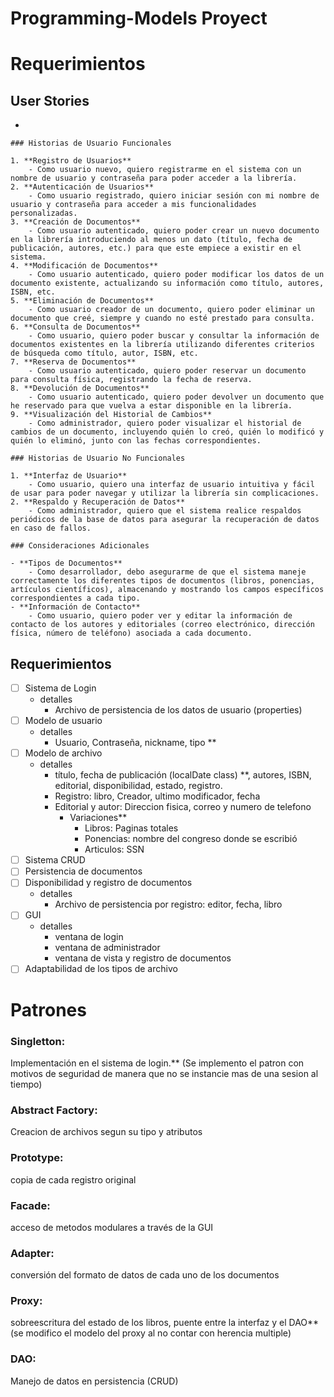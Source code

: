 # Programming-Models Proyect

# Requerimientos

## User Stories

- 
    
    ### Historias de Usuario Funcionales
    
    1. **Registro de Usuarios**
        - Como usuario nuevo, quiero registrarme en el sistema con un nombre de usuario y contraseña para poder acceder a la librería.
    2. **Autenticación de Usuarios**
        - Como usuario registrado, quiero iniciar sesión con mi nombre de usuario y contraseña para acceder a mis funcionalidades personalizadas.
    3. **Creación de Documentos**
        - Como usuario autenticado, quiero poder crear un nuevo documento en la librería introduciendo al menos un dato (título, fecha de publicación, autores, etc.) para que este empiece a existir en el sistema.
    4. **Modificación de Documentos**
        - Como usuario autenticado, quiero poder modificar los datos de un documento existente, actualizando su información como título, autores, ISBN, etc.
    5. **Eliminación de Documentos**
        - Como usuario creador de un documento, quiero poder eliminar un documento que creé, siempre y cuando no esté prestado para consulta.
    6. **Consulta de Documentos**
        - Como usuario, quiero poder buscar y consultar la información de documentos existentes en la librería utilizando diferentes criterios de búsqueda como título, autor, ISBN, etc.
    7. **Reserva de Documentos**
        - Como usuario autenticado, quiero poder reservar un documento para consulta física, registrando la fecha de reserva.
    8. **Devolución de Documentos**
        - Como usuario autenticado, quiero poder devolver un documento que he reservado para que vuelva a estar disponible en la librería.
    9. **Visualización del Historial de Cambios**
        - Como administrador, quiero poder visualizar el historial de cambios de un documento, incluyendo quién lo creó, quién lo modificó y quién lo eliminó, junto con las fechas correspondientes.
    
    ### Historias de Usuario No Funcionales
    
    1. **Interfaz de Usuario**
        - Como usuario, quiero una interfaz de usuario intuitiva y fácil de usar para poder navegar y utilizar la librería sin complicaciones.
    2. **Respaldo y Recuperación de Datos**
        - Como administrador, quiero que el sistema realice respaldos periódicos de la base de datos para asegurar la recuperación de datos en caso de fallos.
    
    ### Consideraciones Adicionales
    
    - **Tipos de Documentos**
        - Como desarrollador, debo asegurarme de que el sistema maneje correctamente los diferentes tipos de documentos (libros, ponencias, artículos científicos), almacenando y mostrando los campos específicos correspondientes a cada tipo.
    - **Información de Contacto**
        - Como usuario, quiero poder ver y editar la información de contacto de los autores y editoriales (correo electrónico, dirección física, número de teléfono) asociada a cada documento.

## Requerimientos

- [ ]  Sistema de Login
    - detalles
        - Archivo de persistencia de los datos de usuario (properties)
- [ ]  Modelo de usuario
    - detalles
        - Usuario, Contraseña, nickname, tipo **
- [ ]  Modelo de archivo
    - detalles
        - título, fecha de publicación (localDate class) **, autores, ISBN, editorial, disponibilidad, estado, registro.
        - Registro: libro, Creador, ultimo modificador, fecha
        - Editorial y autor: Direccion fisica, correo y numero de telefono
            - Variaciones**
                - Libros: Paginas totales
                - Ponencias: nombre del congreso donde se escribió
                - Articulos: SSN
- [ ]  Sistema CRUD
- [ ]  Persistencia de documentos
- [ ]  Disponibilidad y registro de documentos
    - detalles
        - Archivo de persistencia por registro: editor, fecha, libro
- [ ]  GUI
    - detalles
        - ventana de login
        - ventana de administrador
        - ventana de vista y registro de documentos
- [ ]  Adaptabilidad de los tipos de archivo

# Patrones

### Singletton:

Implementación en el sistema de login.** (Se implemento el patron con motivos de seguridad de manera que no se instancie mas de una sesion al tiempo)

### Abstract Factory:

Creacion de archivos segun su tipo y atributos

### Prototype:

copia de cada registro original

### Facade:

acceso de metodos modulares a través de la GUI

### Adapter:

conversión del formato de datos de cada uno de los documentos

### Proxy:

sobreescritura del estado de los libros, puente entre la interfaz y el DAO**(se modifico el modelo del proxy al no contar con herencia multiple)

### DAO:

Manejo de datos en persistencia (CRUD)
